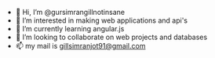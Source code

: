 - 👋 Hi, I’m @gursimrangillnotinsane
- 👀 I’m interested in making web applications and api's
- 🌱 I’m currently learning angular.js
- 💞️ I’m looking to collaborate on web projects and databases
- 📫 my mail is gillsimranjot91@gmail.com

<!---
gursimrangillnotinsane/gursimrangillnotinsane is a ✨ special ✨ repository because its `README.md` (this file) appears on your GitHub profile.
You can click the Preview link to take a look at your changes.
--->
